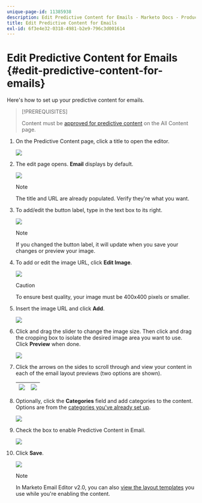 ```yaml
---
unique-page-id: 11385938
description: Edit Predictive Content for Emails - Marketo Docs - Product Documentation
title: Edit Predictive Content for Emails
exl-id: 6f3e4e32-0318-4981-b2e9-796c3d001614
---
```

# Edit Predictive Content for Emails {#edit-predictive-content-for-emails}

Here's how to set up your predictive content for emails.

>[!PREREQUISITES]
>
>Content must be [approved for predictive content](/help/marketo/product-docs/predictive-content/working-with-all-content/approve-a-title-for-predictive-content.md) on the All Content page.

1. On the Predictive Content page, click a title to open the editor.

   ![](assets/image2017-10-3-9-3a30-3a25.png)

1. The edit page opens. **Email** displays by default.

   ![](assets/image2017-10-3-9-3a31-3a18.png)

   >[!NOTE]
   >
   >The title and URL are already populated. Verify they're what you want.

1. To add/edit the button label, type in the text box to its right.

   ![](assets/image2017-10-3-9-3a32-3a18.png)

   >[!NOTE]
   >
   >If you changed the button label, it will update when you save your changes or preview your image.

1. To add or edit the image URL, click **Edit Image**.

   ![](assets/image2017-10-3-9-3a33-3a11.png)

   >[!CAUTION]
   >
   >To ensure best quality, your image must be 400x400 pixels or smaller.

1. Insert the image URL and click **Add**.

   ![](assets/five.png)

1. Click and drag the slider to change the image size. Then click and drag the cropping box to isolate the desired image area you want to use. Click **Preview** when done.

   ![](assets/six.png)

1. Click the arrows on the sides to scroll through and view your content in each of the email layout previews (two options are shown).

   | ![](assets/sevena.png) | ![](assets/sevenb.png) |
   |---|---|

1. Optionally, click the **Categories** field and add categories to the content. Options are from the [categories you've already set up](/help/marketo/product-docs/predictive-content/getting-started/set-up-categories.md).

   ![](assets/eight.png)

1. Check the box to enable Predictive Content in Email.

   ![](assets/nine.png)

1. Click **Save**.

   ![](assets/save.png)

   >[!NOTE]
   >
   >In Marketo Email Editor v2.0, you can also [view the layout templates](/help/marketo/product-docs/predictive-content/enabling-predictive-content/enable-predictive-content-in-emails.md) you use while you're enabling the content.
